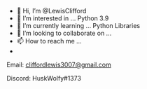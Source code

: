 - 👋 Hi, I’m @LewisClifford
- 👀 I’m interested in ... Python 3.9
- 🌱 I’m currently learning ... Python Libraries
- 💞️ I’m looking to collaborate on ...
- 📫 How to reach me ...
- 
Email: cliffordlewis3007@gmail.com

Discord: HuskWolfy#1373
<!---
LewisClifford/LewisClifford is a ✨ special ✨ repository because its `README.md` (this file) appears on your GitHub profile.
You can click the Preview link to take a look at your changes.
--->
